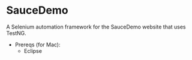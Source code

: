 # SauceDemo

A Selenium automation framework for the SauceDemo website that uses TestNG. 

* Prereqs (for Mac):
  * Eclipse
